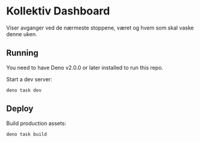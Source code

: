 # Kollektiv Dashboard
Viser avganger ved de nærmeste stoppene, været og hvem som skal vaske denne uken.

## Running

You need to have Deno v2.0.0 or later installed to run this repo.

Start a dev server:

```
deno task dev
```

## Deploy

Build production assets:

```
deno task build
```
